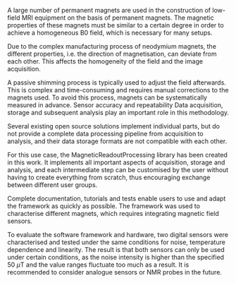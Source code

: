A large number of permanent magnets are used in the construction of low-field MRI equipment on the basis of permanent magnets.
The magnetic properties of these magnets must be similar to a certain degree in order to achieve a homogeneous B0 field, which is necessary for many setups.

Due to the complex manufacturing process of neodymium magnets, the different properties, i.e. the direction of magnetisation, can deviate from each other.
This affects the homogeneity of the field and the image acquisition. 

A passive shimming process is typically used to adjust the field afterwards.
This is complex and time-consuming and requires manual corrections to the magnets used.
To avoid this process, magnets can be systematically measured in advance.
Sensor accuracy and repeatability Data acquisition, storage and subsequent analysis play an important role in this methodology.

Several existing open source solutions implement individual parts, but do not provide a complete data processing pipeline from acquisition to analysis, and their data storage formats are not compatible with each other.

For this use case, the MagneticReadoutProcessing library has been created in this work.
It implements all important aspects of acquisition, storage and analysis, and each intermediate step can be customised by the user without having to create everything from scratch, thus encouraging exchange between different user groups.

Complete documentation, tutorials and tests enable users to use and adapt the framework as quickly as possible. 
The framework was used to characterise different magnets, which requires integrating magnetic field sensors.

To evaluate the software framework and hardware, two digital sensors were characterised and tested under the same conditions for noise, temperature dependence and linearity. The result is that both sensors can only be used under certain conditions, as the noise intensity is higher than the specified 50 $\mu$T and the value ranges fluctuate too much as a result.
It is recommended to consider analogue sensors or NMR probes in the future.